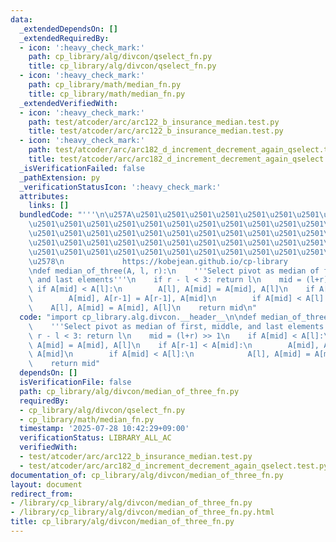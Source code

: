 ```yaml
---
data:
  _extendedDependsOn: []
  _extendedRequiredBy:
  - icon: ':heavy_check_mark:'
    path: cp_library/alg/divcon/qselect_fn.py
    title: cp_library/alg/divcon/qselect_fn.py
  - icon: ':heavy_check_mark:'
    path: cp_library/math/median_fn.py
    title: cp_library/math/median_fn.py
  _extendedVerifiedWith:
  - icon: ':heavy_check_mark:'
    path: test/atcoder/arc/arc122_b_insurance_median.test.py
    title: test/atcoder/arc/arc122_b_insurance_median.test.py
  - icon: ':heavy_check_mark:'
    path: test/atcoder/arc/arc182_d_increment_decrement_again_qselect.test.py
    title: test/atcoder/arc/arc182_d_increment_decrement_again_qselect.test.py
  _isVerificationFailed: false
  _pathExtension: py
  _verificationStatusIcon: ':heavy_check_mark:'
  attributes:
    links: []
  bundledCode: "'''\n\u257A\u2501\u2501\u2501\u2501\u2501\u2501\u2501\u2501\u2501\u2501\
    \u2501\u2501\u2501\u2501\u2501\u2501\u2501\u2501\u2501\u2501\u2501\u2501\u2501\
    \u2501\u2501\u2501\u2501\u2501\u2501\u2501\u2501\u2501\u2501\u2501\u2501\u2501\
    \u2501\u2501\u2501\u2501\u2501\u2501\u2501\u2501\u2501\u2501\u2501\u2501\u2501\
    \u2501\u2501\u2501\u2501\u2501\u2501\u2501\u2501\u2501\u2501\u2501\u2501\u2501\
    \u2578\n             https://kobejean.github.io/cp-library               \n'''\n\
    \ndef median_of_three(A, l, r):\n    '''Select pivot as median of first, middle,\
    \ and last elements'''\n    if r - l < 3: return l\n    mid = (l+r) >> 1\n   \
    \ if A[mid] < A[l]:\n        A[l], A[mid] = A[mid], A[l]\n    if A[r-1] < A[mid]:\n\
    \        A[mid], A[r-1] = A[r-1], A[mid]\n        if A[mid] < A[l]:\n        \
    \    A[l], A[mid] = A[mid], A[l]\n    return mid\n"
  code: "import cp_library.alg.divcon.__header__\n\ndef median_of_three(A, l, r):\n\
    \    '''Select pivot as median of first, middle, and last elements'''\n    if\
    \ r - l < 3: return l\n    mid = (l+r) >> 1\n    if A[mid] < A[l]:\n        A[l],\
    \ A[mid] = A[mid], A[l]\n    if A[r-1] < A[mid]:\n        A[mid], A[r-1] = A[r-1],\
    \ A[mid]\n        if A[mid] < A[l]:\n            A[l], A[mid] = A[mid], A[l]\n\
    \    return mid"
  dependsOn: []
  isVerificationFile: false
  path: cp_library/alg/divcon/median_of_three_fn.py
  requiredBy:
  - cp_library/alg/divcon/qselect_fn.py
  - cp_library/math/median_fn.py
  timestamp: '2025-07-28 10:42:29+09:00'
  verificationStatus: LIBRARY_ALL_AC
  verifiedWith:
  - test/atcoder/arc/arc122_b_insurance_median.test.py
  - test/atcoder/arc/arc182_d_increment_decrement_again_qselect.test.py
documentation_of: cp_library/alg/divcon/median_of_three_fn.py
layout: document
redirect_from:
- /library/cp_library/alg/divcon/median_of_three_fn.py
- /library/cp_library/alg/divcon/median_of_three_fn.py.html
title: cp_library/alg/divcon/median_of_three_fn.py
---
```

